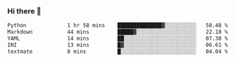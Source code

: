 ### Hi there 👋

<!--START_SECTION:waka-->

```txt
Python             1 hr 58 mins    ██████████████▓░░░░░░░░░░   58.48 %
Markdown           44 mins         █████▓░░░░░░░░░░░░░░░░░░░   22.18 %
YAML               14 mins         ██░░░░░░░░░░░░░░░░░░░░░░░   07.38 %
INI                13 mins         █▓░░░░░░░░░░░░░░░░░░░░░░░   06.61 %
textmate           8 mins          █░░░░░░░░░░░░░░░░░░░░░░░░   04.04 %
```

<!--END_SECTION:waka-->

<!--
**Jonas-VanHaeken/Jonas-VanHaeken** is a ✨ _special_ ✨ repository because its `README.md` (this file) appears on your GitHub profile.

Here are some ideas to get you started:

- 🔭 I’m currently working on ...
- 🌱 I’m currently learning ...
- 👯 I’m looking to collaborate on ...
- 🤔 I’m looking for help with ...
- 💬 Ask me about ...
- 📫 How to reach me: ...
- 😄 Pronouns: ...
- ⚡ Fun fact: ...
-->
